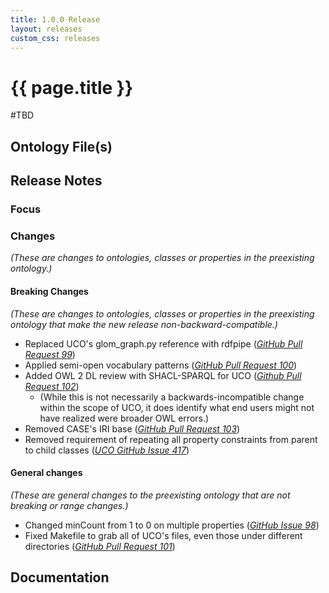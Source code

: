 ```yaml
---
title: 1.0.0 Release
layout: releases
custom_css: releases
---
```


# {{ page.title }}

#TBD

## Ontology File(s)



## Release Notes


### Focus



### Changes

*(These are changes to ontologies, classes or properties in the preexisting ontology.)*


#### Breaking Changes

*(These are changes to ontologies, classes or properties in the preexisting ontology that make the new release non-backward-compatible.)*

* Replaced UCO's glom_graph.py reference with rdfpipe ([*GitHub Pull Request 99*](https://github.com/casework/CASE/pull/99))
* Applied semi-open vocabulary patterns ([*GitHub Pull Request 100*](https://github.com/casework/CASE/pull/100))
* Added OWL 2 DL review with SHACL-SPARQL for UCO ([*Github Pull Request 102*](https://github.com/casework/CASE/pull/102))
  * (While this is not necessarily a backwards-incompatible change within the scope of UCO, it does identify what end users might not have realized were broader OWL errors.)
* Removed CASE's IRI base ([*GitHub Pull Request 103*](https://github.com/casework/CASE/pull/103)) 
* Removed requirement of repeating all property constraints from parent to child classes ([*UCO GitHub Issue 417*](https://github.com/ucoProject/UCO/issues/417))

#### General changes

*(These are general changes to the preexisting ontology that are not breaking or range changes.)*

* Changed minCount from 1 to 0 on multiple properties ([*GitHub Issue 98*](https://github.com/casework/CASE/issues/98))
* Fixed Makefile to grab all of UCO's files, even those under different directories ([*GitHub Pull Request 101*](https://github.com/casework/CASE/pull/101))

## Documentation

